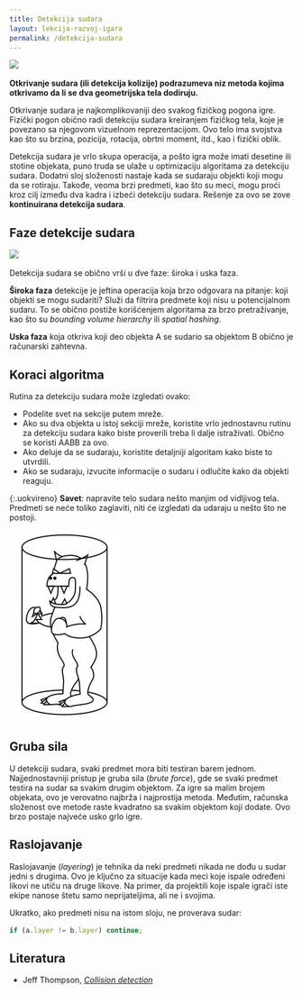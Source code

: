 ```yaml
---
title: Detekcija sudara
layout: lekcija-razvoj-igara
permalink: /detekcija-sudara
---
```


![](https://camo.githubusercontent.com/0a019c821238ef54fc0b7dabf0dadc74cdd180930f30598349260d8adc163e65/68747470733a2f2f7261772e6769746875622e636f6d2f6a65666654686f6d70736f6e2f436f6c6c6973696f6e446574656374696f6e46756e6374696f6e73466f7250726f63657373696e672f6d61737465722f436f6c6c6973696f6e4c6f676f2e706e67)

**Otkrivanje sudara (ili detekcija kolizije) podrazumeva niz metoda kojima otkrivamo da li se dva geometrijska tela dodiruju.**

Otkrivanje sudara je najkomplikovaniji deo svakog fizičkog pogona igre. Fizički pogon obično radi detekciju sudara kreiranjem fizičkog tela, koje je povezano sa njegovom vizuelnom reprezentacijom. Ovo telo ima svojstva kao što su brzina, pozicija, rotacija, obrtni moment, itd., kao i fizički oblik.

Detekcija sudara je vrlo skupa operacija, a pošto igra može imati desetine ili stotine objekata, puno truda se ulaže u optimizaciju algoritama za detekciju sudara. Dodatni sloj složenosti nastaje kada se sudaraju objekti koji mogu da se rotiraju. Takođe, veoma brzi predmeti, kao što su meci, mogu proći kroz cilj između dva kadra i izbeći detekciju sudara. Rešenje za ovo se zove **kontinuirana detekcija sudara**.

## Faze detekcije sudara

![](https://upload.wikimedia.org/wikipedia/commons/thumb/2/2a/Example_of_bounding_volume_hierarchy.svg/640px-Example_of_bounding_volume_hierarchy.svg.png)

Detekcija sudara se obično vrši u dve faze: široka i uska faza.

**Široka faza** detekcije je jeftina operacija koja brzo odgovara na pitanje: koji objekti se mogu sudariti? Služi da filtrira predmete koji nisu u potencijalnom sudaru. To se obično postiže korišćenjem algoritama za brzo pretraživanje, kao što su *bounding volume hierarchy* ili *spatial hashing*. 

**Uska faza** koja otkriva koji deo objekta A se sudario sa objektom B obično je računarski zahtevna.

## Koraci algoritma

Rutina za detekciju sudara može izgledati ovako:

* Podelite svet na sekcije putem mreže.
* Ako su dva objekta u istoj sekciji mreže, koristite vrlo jednostavnu rutinu za detekciju sudara kako biste proverili treba li dalje istraživati. Obično se koristi AABB za ovo.
* Ako deluje da se sudaraju, koristite detaljniji algoritam kako biste to utvrdili.
* Ako se sudaraju, izvucite informacije o sudaru i odlučite kako da objekti reaguju.

{:.uokvireno}
**Savet**: napravite telo sudara nešto manjim od vidljivog tela. Predmeti se neće toliko zaglaviti, niti će izgledati da udaraju u nešto što ne postoji.

![kolizija-cilindar](/images/razvoj-igara/kolizija-cilindar.png)

## Gruba sila

U detekciji sudara, svaki predmet mora biti testiran barem jednom. Najjednostavniji pristup je gruba sila (*brute force*), gde se svaki predmet testira na sudar sa svakim drugim objektom. Za igre sa malim brojem objekata, ovo je verovatno najbrža i najprostija metoda. Međutim, računska složenost ove metode raste kvadratno sa svakim objektom koji dodate. Ovo brzo postaje najveće usko grlo igre.

## Raslojavanje

Raslojavanje (*layering*) je tehnika da neki predmeti nikada ne dođu u sudar jedni s drugima. Ovo je ključno za situacije kada meci koje ispale određeni likovi ne utiču na druge likove. Na primer, da projektili koje ispale igrači iste ekipe nanose štetu samo neprijateljima, ali ne i svojima.

Ukratko, ako predmeti nisu na istom sloju, ne proverava sudar:
```js
if (a.layer != b.layer) continue;
```

## Literatura

- Jeff Thompson, [*Collision detection*](http://www.jeffreythompson.org/collision-detection/)